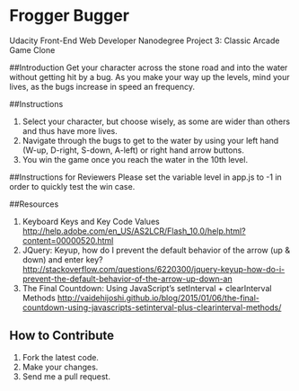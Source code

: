 Frogger Bugger
===============================

Udacity Front-End Web Developer Nanodegree Project 3: Classic Arcade Game Clone

##Introduction
Get your character across the stone road and into the water without getting hit by a bug. As you make your way up the levels, mind your lives, as the bugs increase in speed an frequency.

##Instructions
1. Select your character, but choose wisely, as some are wider than others and thus have more lives.
2. Navigate through the bugs to get to the water by using your left hand (W-up, D-right, S-down, A-left) or right hand arrow buttons.
3. You win the game once you reach the water in the 10th level.

##Instructions for Reviewers
Please set the variable level in app.js to -1 in order to quickly test the win case.

##Resources
1.  Keyboard Keys and Key Code Values
    http://help.adobe.com/en_US/AS2LCR/Flash_10.0/help.html?content=00000520.html
2.  JQuery: Keyup, how do I prevent the default behavior of the arrow (up & down) and enter key?
    http://stackoverflow.com/questions/6220300/jquery-keyup-how-do-i-prevent-the-default-behavior-of-the-arrow-up-down-an
3.  The Final Countdown: Using JavaScript’s setInterval + clearInterval Methods
    http://vaidehijoshi.github.io/blog/2015/01/06/the-final-countdown-using-javascripts-setinterval-plus-clearinterval-methods/

## How to Contribute
1. Fork the latest code.
2. Make your changes.
3. Send me a pull request.
